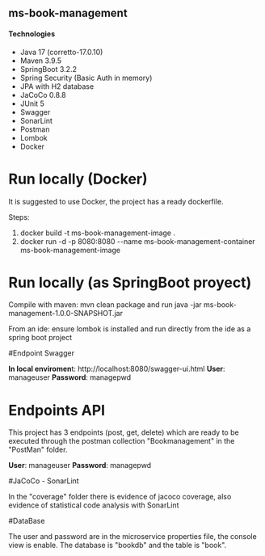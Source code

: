 ## ms-book-management

#### Technologies

-  Java 17 (corretto-17.0.10)
-  Maven 3.9.5
- SpringBoot 3.2.2
- Spring Security (Basic Auth in memory)
- JPA with H2 database
- JaCoCo 0.8.8
- JUnit 5
- Swagger
- SonarLint
- Postman
- Lombok
- Docker


# Run locally (Docker)

It is suggested to use Docker, the project has a ready dockerfile.

Steps:

1. docker build -t ms-book-management-image .
2. docker run -d -p 8080:8080 --name ms-book-management-container ms-book-management-image

# Run locally (as SpringBoot proyect)

Compile with maven: mvn clean package and run java -jar ms-book-management-1.0.0-SNAPSHOT.jar

From an ide: ensure lombok is installed and run directly from the ide as a spring boot project

#Endpoint Swagger

**In local enviromen**t: http://localhost:8080/swagger-ui.html
**User**: manageuser
**Password**: managepwd

# Endpoints API

This project has 3 endpoints (post, get, delete) which are ready to be executed through the postman collection "Bookmanagement" in the "PostMan" folder.

**User**: manageuser
**Password**: managepwd

#JaCoCo - SonarLint

In the "coverage" folder there is evidence of jacoco coverage, also evidence of statistical code analysis with SonarLint

#DataBase

The user and password are in the microservice properties file, the console view is enable.
The database is "bookdb" and the table is "book".



